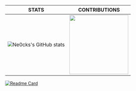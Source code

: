 | STATS | CONTRIBUTIONS |
| --- | --- |
| ![Ne0cks's GitHub stats](http://github-readme-stats.vercel.app/api?username=Altair200333&show_icons=true&hide=&count_private=true&theme=tokyonight) | <img src="https://github-readme-streak-stats.herokuapp.com/?user=Altair200333&theme=tokyonight&count_private=true" height="190px" /></a> |

[![Readme Card](https://github-readme-stats.vercel.app/api/pin?username=Altair200333&repo=AloyEngine&theme=tokyonight)](https://github.com/Altair200333/AloyEngine)
